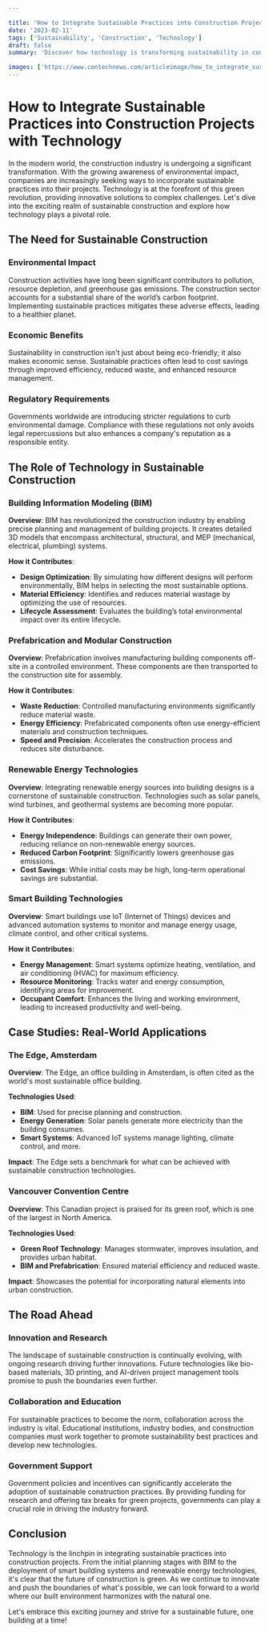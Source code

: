 ```yaml
---

title: 'How to Integrate Sustainable Practices into Construction Projects with Technology'
date: '2023-02-11'
tags: ['Sustainability', 'Construction', 'Technology']
draft: false
summary: 'Discover how technology is transforming sustainability in construction, revolutionizing project efficiency and reducing environmental impact.'

images: ['https://www.contechnews.com/articleimage/how_to_integrate_sustainable_practices_into_construction_projects_with_technology.webp']
---
```


# How to Integrate Sustainable Practices into Construction Projects with Technology

In the modern world, the construction industry is undergoing a significant transformation. With the growing awareness of environmental impact, companies are increasingly seeking ways to incorporate sustainable practices into their projects. Technology is at the forefront of this green revolution, providing innovative solutions to complex challenges. Let's dive into the exciting realm of sustainable construction and explore how technology plays a pivotal role.

## The Need for Sustainable Construction

### Environmental Impact

Construction activities have long been significant contributors to pollution, resource depletion, and greenhouse gas emissions. The construction sector accounts for a substantial share of the world’s carbon footprint. Implementing sustainable practices mitigates these adverse effects, leading to a healthier planet.

### Economic Benefits

Sustainability in construction isn't just about being eco-friendly; it also makes economic sense. Sustainable practices often lead to cost savings through improved efficiency, reduced waste, and enhanced resource management.

### Regulatory Requirements

Governments worldwide are introducing stricter regulations to curb environmental damage. Compliance with these regulations not only avoids legal repercussions but also enhances a company's reputation as a responsible entity.

## The Role of Technology in Sustainable Construction

### Building Information Modeling (BIM)

**Overview**: BIM has revolutionized the construction industry by enabling precise planning and management of building projects. It creates detailed 3D models that encompass architectural, structural, and MEP (mechanical, electrical, plumbing) systems.

**How it Contributes**:
- **Design Optimization**: By simulating how different designs will perform environmentally, BIM helps in selecting the most sustainable options.
- **Material Efficiency**: Identifies and reduces material wastage by optimizing the use of resources.
- **Lifecycle Assessment**: Evaluates the building’s total environmental impact over its entire lifecycle.

### Prefabrication and Modular Construction

**Overview**: Prefabrication involves manufacturing building components off-site in a controlled environment. These components are then transported to the construction site for assembly.

**How it Contributes**:
- **Waste Reduction**: Controlled manufacturing environments significantly reduce material waste.
- **Energy Efficiency**: Prefabricated components often use energy-efficient materials and construction techniques.
- **Speed and Precision**: Accelerates the construction process and reduces site disturbance.

### Renewable Energy Technologies

**Overview**: Integrating renewable energy sources into building designs is a cornerstone of sustainable construction. Technologies such as solar panels, wind turbines, and geothermal systems are becoming more popular.

**How it Contributes**:
- **Energy Independence**: Buildings can generate their own power, reducing reliance on non-renewable energy sources.
- **Reduced Carbon Footprint**: Significantly lowers greenhouse gas emissions.
- **Cost Savings**: While initial costs may be high, long-term operational savings are substantial.

### Smart Building Technologies

**Overview**: Smart buildings use IoT (Internet of Things) devices and advanced automation systems to monitor and manage energy usage, climate control, and other critical systems.

**How it Contributes**:
- **Energy Management**: Smart systems optimize heating, ventilation, and air conditioning (HVAC) for maximum efficiency.
- **Resource Monitoring**: Tracks water and energy consumption, identifying areas for improvement.
- **Occupant Comfort**: Enhances the living and working environment, leading to increased productivity and well-being.

## Case Studies: Real-World Applications

### The Edge, Amsterdam

**Overview**: The Edge, an office building in Amsterdam, is often cited as the world's most sustainable office building. 

**Technologies Used**:
- **BIM**: Used for precise planning and construction.
- **Energy Generation**: Solar panels generate more electricity than the building consumes.
- **Smart Systems**: Advanced IoT systems manage lighting, climate control, and more.

**Impact**: The Edge sets a benchmark for what can be achieved with sustainable construction technologies.

### Vancouver Convention Centre

**Overview**: This Canadian project is praised for its green roof, which is one of the largest in North America.

**Technologies Used**:
- **Green Roof Technology**: Manages stormwater, improves insulation, and provides urban habitat.
- **BIM and Prefabrication**: Ensured material efficiency and reduced waste.

**Impact**: Showcases the potential for incorporating natural elements into urban construction.

## The Road Ahead

### Innovation and Research

The landscape of sustainable construction is continually evolving, with ongoing research driving further innovations. Future technologies like bio-based materials, 3D printing, and AI-driven project management tools promise to push the boundaries even further.

### Collaboration and Education

For sustainable practices to become the norm, collaboration across the industry is vital. Educational institutions, industry bodies, and construction companies must work together to promote sustainability best practices and develop new technologies.

### Government Support

Government policies and incentives can significantly accelerate the adoption of sustainable construction practices. By providing funding for research and offering tax breaks for green projects, governments can play a crucial role in driving the industry forward.

## Conclusion

Technology is the linchpin in integrating sustainable practices into construction projects. From the initial planning stages with BIM to the deployment of smart building systems and renewable energy technologies, it's clear that the future of construction is green. As we continue to innovate and push the boundaries of what's possible, we can look forward to a world where our built environment harmonizes with the natural one.

Let's embrace this exciting journey and strive for a sustainable future, one building at a time!